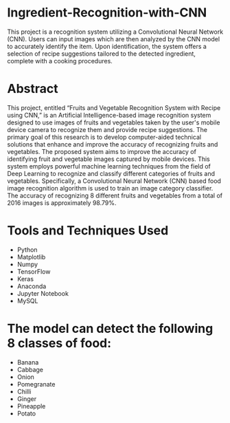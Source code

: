 # Ingredient-Recognition-with-CNN
This project is a recognition system utilizing a Convolutional Neural Network (CNN). Users can input images which are then analyzed by the CNN model to accurately identify the item. Upon identification, the system offers a selection of recipe suggestions tailored to the detected ingredient, complete with a cooking procedures.

# Abstract
This project, entitled “Fruits and Vegetable Recognition System with Recipe using CNN,” is an Artificial Intelligence-based image recognition system designed to use images of fruits and vegetables taken by the user's mobile device camera to recognize them and provide recipe suggestions. The primary goal of this research is to develop computer-aided technical solutions that enhance and improve the accuracy of recognizing fruits and vegetables. The proposed system aims to improve the accuracy of identifying fruit and vegetable images captured by mobile devices. This system employs powerful machine learning techniques from the field of Deep Learning to recognize and classify different categories of fruits and vegetables. Specifically, a Convolutional Neural Network (CNN) based food image recognition algorithm is used to train an image category classifier. The accuracy of recognizing 8 different fruits and vegetables from a total of 2016 images is approximately 98.79%.

# Tools and Techniques Used
- Python
- Matplotlib
- Numpy
- TensorFlow
- Keras
- Anaconda
- Jupyter Notebook
- MySQL

# The model can detect the following 8 classes of food:
- Banana
- Cabbage
- Onion
- Pomegranate
- Chilli
- Ginger
- Pineapple
- Potato
